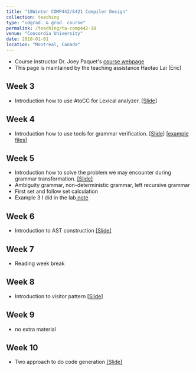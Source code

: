 ```yaml
---
title: "18Winter COMP442/6421 Compiler Design"
collection: teaching
type: "udgrad. & grad. course"
permalink: /teaching/ta-comp442-18
venue: "Concordia University"
date: 2018-01-01
location: "Montreal, Canada"
---
```


- Course instructor Dr. Joey Paquet's
  [course webpage](https://users.encs.concordia.ca/~paquet/wiki/index.php?title=COMP442/6421_-_winter_2018)
- This page is maintained by the teaching assistance Haotao Lai (Eric)

<h2>Week 3</h2>
<ul>
<li>Introduction how to use AtoCC for Lexical analyzer. <a href='/files/ta/comp442/w18_comp442_tut1.pdf'>[Slide]</a></li>
</ul>

<h2>Week 4</h2>
<ul>
<li>
  Introduction how to use tools for grammar verification. <a href='/files/ta/comp442/w18_comp442_tut2.pdf'>[Slide]</a>
  <a href='/files/ta/comp442/w18_comp442_tut2_example.zip'>[example files]</a>
</li>
</ul>

<h2>Week 5</h2>
<ul>
<li>
  Introduction how to solve the problem we may encounter during grammar transformation. <a href='/files/ta/comp442/w18_comp442_tut3.pdf'>[Slide]</a>
</li>
<li>
  Ambiguity grammar, non-deterministic grammar, left recursive grammar
</li>
<li>
  First set and follow set calculation
</li>
<li>
  Example 3 I did in the lab<a href="/files/ta/comp442/w18_comp442_fst_flw_set.pdf"> note</a>
</li>
</ul>

<h2>Week 6</h2>
<ul>
<li>
  Introduction to AST construction <a href='/files/ta/comp442/w18_comp442_tut4.pdf'>[Slide]</a>
</li>
</ul>

<h2>Week 7</h2>
<ul>
<li>
Reading week break
</li>
</ul>

<h2>Week 8</h2>
<ul>
<li>
Introduction to visitor pattern <a href='/files/ta/comp442/w18_comp442_tut5.pdf'>[Slide]</a>
</li>
</ul>

<h2>Week 9</h2>
<ul>
<li>
no extra material
</li>
</ul>

<h2>Week 10</h2>
<ul>
<li>
Two approach to do code generation <a href='/files/ta/comp442/w18_comp442_tut6.pdf'>[Slide]</a>
</li>
</ul>
